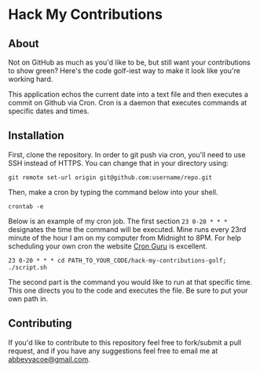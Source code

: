 # Hack My Contributions

## About
Not on GitHub as much as you'd like to be, but still want your contributions to show green? Here's the code golf-iest way to make it look like you're working hard.

This application echos the current date into a text file and then executes a commit on Github via Cron. Cron is a daemon that executes commands at specific dates and times.


## Installation
First, clone the repository. In order to git push via cron, you'll need to use SSH instead of HTTPS. You can change that in your directory using:

```
git remote set-url origin git@github.com:username/repo.git
```

Then, make a cron by typing the command below into your shell.

```
crontab -e
```
Below is an example of my cron job. The first section `23 0-20 * * *` designates the time the command will be executed. Mine runs every 23rd minute of the hour I am on my computer from Midnight to 8PM. For help scheduling your own cron the website [Cron Guru](https://crontab.guru/) is excellent.

```
23 0-20 * * * cd PATH_TO_YOUR_CODE/hack-my-contributions-golf; ./script.sh
```

The second part is the command you would like to run at that specific time. This one directs you to the code and executes the file. Be sure to put your own path in.

## Contributing
If you'd like to contribute to this repository feel free to fork/submit a pull request, and if you have any suggestions feel free to email me at abbeyyacoe@gmail.com.
